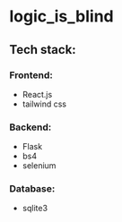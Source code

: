 # logic_is_blind

## Tech stack:
### Frontend:
- React.js
- tailwind css

### Backend:
- Flask
- bs4
- selenium

### Database:
- sqlite3
